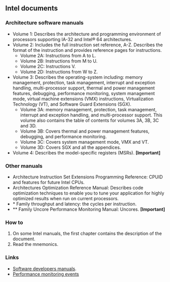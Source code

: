 ## Intel documents

### Architecture software manuals

- Volume 1: Describes the architecture and programming environment of processors supporting IA-32 and Intel® 64 architectures.
- Volume 2: Includes the full instruction set reference, A-Z. Describes the format of the instruction and provides reference pages for instructions.
  - Volume 2A: Instructions from A to L.
  - Volume 2B: Instructions from M to U.
  - Volume 2C: Instructions V.
  - Volume 2D: Instructions from W to Z.
- Volume 3: Describes the operating-system including: memory management, protection, task management, interrupt and exception handling, multi-processor support, thermal and power management features, debugging, performance monitoring, system management mode, virtual machine extensions (VMX) instructions, Virtualization Technology (VT), and Software Guard Extensions (SGX).
  - Volume 3A: memory management, protection, task management, interrupt and exception handling, and multi-processor support. This volume also contains the table of contents for volumes 3A, 3B, 3C and 3D.
  - Volume 3B: Covers thermal and power management features, debugging, and performance monitoring.
  - Volume 3C: Covers system management mode, VMX and VT.
  - Volume 3D: Covers SGX and all the appendices.
- Volume 4: Describes the model-specific registers (MSRs). **[Important]**

### Other manuals

- Architecture Instruction Set Extensions Programming Reference: CPUID and features for future Intel CPUs.
- Architectures Optimization Reference Manual: Describes code optimization techniques to enable you to tune your application for highly optimized results when run on current processors.
- \* Family throughput and latency: the cycles per instruction.
- \** Family Uncore Performance Monitoring Manual: Uncores. **[Important]**

### How to

1) On some Intel manuals, the first chapter contains the description of the document.
2) Read the mnemonics.

### Links

- [Software developers manuals](https://www.intel.com/content/www/us/en/developer/articles/technical/intel-sdm.html).
- [Performance monitoring events](https://perfmon-events.intel.com/)